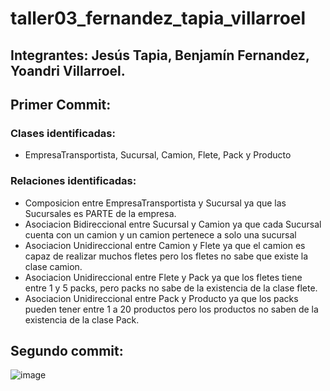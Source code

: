 # taller03_fernandez_tapia_villarroel
## Integrantes: Jesús Tapia, Benjamín Fernandez, Yoandri Villarroel.

## Primer Commit: 
### Clases identificadas: 
* EmpresaTransportista, Sucursal, Camion, Flete, Pack y Producto
### Relaciones identificadas: 
* Composicion entre EmpresaTransportista y Sucursal ya que las Sucursales es PARTE de la empresa.
* Asociacion Bidireccional entre Sucursal y Camion ya que cada Sucursal cuenta con un camion y un camion pertenece a solo una sucursal
* Asociacion Unidireccional entre Camion y Flete ya que el camion es capaz de realizar muchos fletes pero los fletes no sabe que existe la clase camion.
* Asociacion Unidireccional entre Flete y Pack ya que los fletes tiene entre 1 y 5 packs, pero packs no sabe de la existencia de la clase flete.
* Asociacion Unidireccional entre Pack y Producto ya que los packs pueden tener entre 1 a 20 productos pero los productos no saben de la existencia de la clase Pack.

## Segundo commit:

![image](https://github.com/JesusTapiaMartin/taller03_fernandez_tapia_villarroel/assets/142508978/7c613c9c-300d-4f86-9dba-a6684dc5b287)
